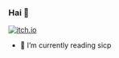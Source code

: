 ### Hai 👋

<a href="https://darkxp.itch.io/" target="_blank"><img src="https://img.shields.io/badge/itch.io-hai-blueviolet" alt="itch.io"></a>


<!--
**MrBocch/MrBocch** is a ✨ _special_ ✨ repository because its `README.md` (this file) appears on your GitHub profile.

Here are some ideas to get you started:
- 🔭 I’m currently working on ...
-->
- 🌱 I’m currently reading sicp
<!--
- 👯 I’m looking to collaborate on ...
- 🤔 I’m looking for help with ...
- 💬 Ask me about ...
- 📫 How to reach me: ...
- 😄 Pronouns: ...
- ⚡ Fun fact: ...
-->
